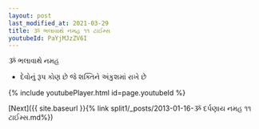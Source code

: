 ```yaml
---
layout: post
last_modified_at: 2021-03-29
title: ૐ ભલાવાથે નમહ ૧૧ ટાઈમ્સ
youtubeId: PaYjMJzZV6I
---
```

 
 
 ૐ ભલાવાથે નમહ  
 
 -  દેવોનું રૂપ કોણ છે જે શક્તિને અંકુશમાં રાખે છે 
 
  
 
  
 
 
 
 
 
 


{% include youtubePlayer.html id=page.youtubeId %}
 
[Next]({{ site.baseurl }}{% link  split1/_posts/2013-01-16-ૐ દર્પણાય નમહ ૧૧ ટાઈમ્સ.md%})
 
